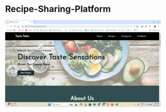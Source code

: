 # Recipe-Sharing-Platform

![image alt](https://github.com/shubham-singh9310/Recipe-Sharing-Platform/blob/83f4a0cc181d2373ca6cc418ce8bcaf3320c4572/Screenshot%20(14).png)
